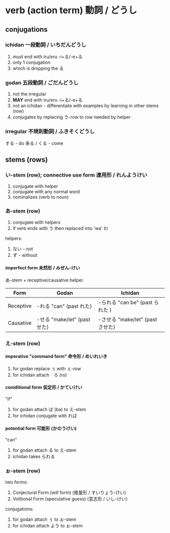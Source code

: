 # verb (action term) 動詞 / どうし

## conjugations

### ichidan 一段動詞 / いちだんどうし

1. must end with iru/eru -i+る/-e+る
2. only 1 conjugation
3. which is dropping the る

### godan 五段動詞 / ごだんどうし

1. not the irregular
2. **MAY** end with iru/eru -i+る/-e+る
3. not an ichidan - differentiate with examples by learning in other stems (row)
4. conjugates by replacing う-row to row needed by helper

### irregular 不規則動詞 / ふきそくどうし

する - do
来る / くる - come

## stems (rows)

### い-stem (row); connective use form 連用形 / れんようけい

1. conjugate with helper
2. conjugate with any normal word
3. nominalizes (verb to noun)

### あ-stem (row)

1. conjugate with helpers
2. if verb ends with う then replaced into 'wa' わ

helpers:
1. ない - not
2. ず - without

#### imperfect form 未然形 / みぜん-けい

あ-stem + receptive/causative helper.

| Form           | Godan                       |        Ichidan                 |
|----------------|-----------------------------|--------------------------------|
| Receptive      | -れる "can" (past れた)      | -られる "can be" (past られた )  |
| Causative      | -せる "make/let" (past せた) | -させる "make/let" (past させた) |


### え-stem (row)　

#### imperative "command form" 命令形 / めいれいき 

1. for godan replace ぅ with ぇ-row
2. for ichidan attach　ろ (ro)

#### coniditional form 仮定形 / かていけい

"if"

1. for godan attach ば (ba) to え-stem
2. for ichidan conjugate with れば

#### potential form 可能形 (かのうけい)

"can"

1. for godan attach る to え-stem
2. ichidan takes られる

### ぉ-stem (row)

two forms:
1. Conjectural Form (will form) (推量形 / すいりょう-けい)
2. Volitional Form (speculative guess) (意志形 / いし-けい)

conjugations:
1. for godan attach ぅ to ぉ-stem
2. for ichidan attach よう to ぉ-stem
